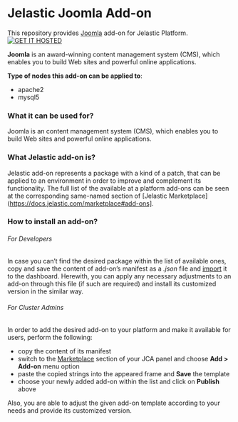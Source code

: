 # Jelastic Joomla Add-on

This repository provides [Joomla](http://www.joomla.org/) add-on for Jelastic Platform.
[![GET IT HOSTED](https://raw.githubusercontent.com/JelasticJPS/Joomla/master/images/getithosted.png)](http://go.jelastic.com/test?hoster-select=1&theme=modern&app=https://raw.githubusercontent.com/JelasticJPS/Joomla/master/Joomla-3.4.8.json)


**Joomla** is an award-winning content management system (CMS), which enables you to build Web sites and powerful online applications.

**Type of nodes this add-on can be applied to**:
  - apache2
  - mysql5

### What it can be used for?
Joomla is an content management system (CMS), which enables you to build Web sites and powerful online applications.



### What Jelastic add-on is?

Jelastic add-on represents a package with a kind of a patch, that can be applied to an environment in order to improve and complement its functionality. The full list of the available at a platform add-ons can be seen at the corresponding same-named section of [Jelastic Marketplace](https://docs.jelastic.com/marketplace#add-ons].

### How to install an add-on?
###### For Developers

In case you can’t find the desired package within the list of available ones, copy and save the content of add-on’s manifest as a *.json* file and [import](https://docs.jelastic.com/environment-export-import#import) it to the dashboard. Herewith, you can apply any necessary adjustments to an add-on through this file (if such are required) and install its customized version in the similar way.

###### For Cluster Admins

In order to add the desired add-on to your platform and make it available for users, perform the following:
- copy the content of its manifest 
- switch to the [Marketplace](http://ops-docs.jelastic.com/marketplace-46) section of your JCA panel and choose **Add > Add-on** menu option
- paste the copied strings into the appeared frame and **Save** the template
- choose your newly added add-on within the list and click on **Publish** above

Also, you are able to adjust the given add-on template according to your needs and provide its customized version.


